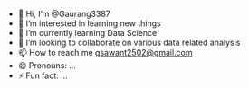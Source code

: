 - 👋 Hi, I’m @Gaurang3387
- 👀 I’m interested in learning new things
- 🌱 I’m currently learning Data Science 
- 💞️ I’m looking to collaborate on various data related analysis 
- 📫 How to reach me gsawant2502@gmail.com
- 😄 Pronouns: ...
- ⚡ Fun fact: ...

<!---
Gaurang3387/Gaurang3387 is a ✨ special ✨ repository because its `README.md` (this file) appears on your GitHub profile.
You can click the Preview link to take a look at your changes.
--->
